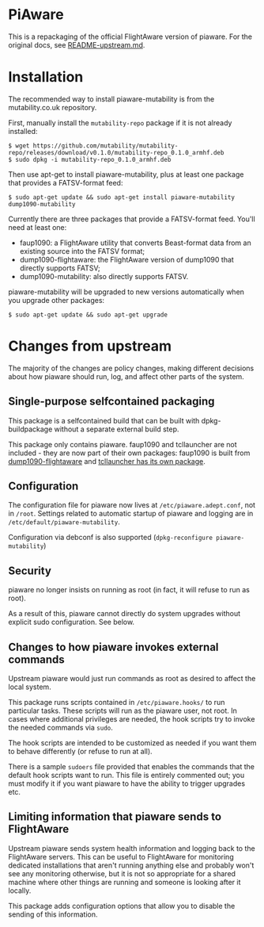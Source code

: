 # PiAware

This is a repackaging of the official FlightAware version of piaware.
For the original docs, see [README-upstream.md](README-upstream.md).

# Installation

The recommended way to install piaware-mutability is from the mutability.co.uk
repository.

First, manually install the `mutability-repo` package if it is not already installed:

````
$ wget https://github.com/mutability/mutability-repo/releases/download/v0.1.0/mutability-repo_0.1.0_armhf.deb
$ sudo dpkg -i mutability-repo_0.1.0_armhf.deb
````

Then use apt-get to install piaware-mutability, plus at least one package that provides
a FATSV-format feed:

````
$ sudo apt-get update && sudo apt-get install piaware-mutability dump1090-mutability
````

Currently there are three packages that provide a FATSV-format feed. You'll need
at least one:

 * faup1090: a FlightAware utility that converts Beast-format data from an
   existing source into the FATSV format;
 * dump1090-flightaware: the FlightAware version of dump1090 that directly
   supports FATSV;
 * dump1090-mutability: also directly supports FATSV.

piaware-mutability will be upgraded to new versions automatically when you upgrade other packages:

````
$ sudo apt-get update && sudo apt-get upgrade
````

# Changes from upstream

The majority of the changes are policy changes, making different
decisions about how piaware should run, log, and affect other parts
of the system.

## Single-purpose selfcontained packaging

This package is a selfcontained build that can be built
with dpkg-buildpackage without a separate external build step.

This package only contains piaware. faup1090 and tcllauncher are not included -
they are now part of their own packages: faup1090 is built from
[dump1090-flightaware](https://github.com/mutability/dump1090/tree/fa-pi-package)
and [tcllauncher has its own package](https://github.com/mutability/tcllauncher).

## Configuration

The configuration file for piaware now lives at `/etc/piaware.adept.conf`,
not in `/root`. Settings related to automatic startup of piaware and logging
are in `/etc/default/piaware-mutability`.

Configuration via debconf is also supported (`dpkg-reconfigure piaware-mutability`)

## Security

piaware no longer insists on running as root (in fact, it will refuse to run as root).

As a result of this, piaware cannot directly do system upgrades without explicit
sudo configuration. See below.

## Changes to how piaware invokes external commands

Upstream piaware would just run commands as root as desired to affect the local system.

This package runs scripts contained in `/etc/piaware.hooks/` to run particular tasks.
These scripts will run as the piaware user, not root.
In cases where additional privileges are needed, the hook scripts try to invoke the
needed commands via `sudo`.

The hook scripts are intended to be customized as needed if you want them to behave
differently (or refuse to run at all).

There is a sample `sudoers` file provided that enables the commands that the default
hook scripts want to run. This file is entirely commented out; you must modify it if
you want piaware to have the ability to trigger upgrades etc.

## Limiting information that piaware sends to FlightAware

Upstream piaware sends system health information and logging back to the FlightAware
servers. This can be useful to FlightAware for monitoring dedicated installations
that aren't running anything else and probably won't see any monitoring otherwise,
but it is not so appropriate for a shared machine where other things are running
and someone is looking after it locally.

This package adds configuration options that allow you to disable the sending of this
information.

